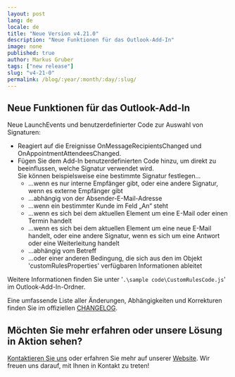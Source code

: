 ```yaml
---
layout: post
lang: de
locale: de
title: "Neue Version v4.21.0"
description: "Neue Funktionen für das Outlook-Add-In"
image: none
published: true
author: Markus Gruber
tags: ["new release"]
slug: "v4-21-0"
permalink: /blog/:year/:month/:day/:slug/
---
```

## Neue Funktionen für das Outlook-Add-In
Neue LaunchEvents und benutzerdefinierter Code zur Auswahl von Signaturen:
- Reagiert auf die Ereignisse OnMessageRecipientsChanged und OnAppointmentAttendeesChanged.
- Fügen Sie dem Add-In benutzerdefinierten Code hinzu, um direkt zu beeinflussen, welche Signatur verwendet wird.  
  Sie können beispielsweise eine bestimmte Signatur festlegen…
    - …wenn es nur interne Empfänger gibt, oder eine andere Signatur, wenn es externe Empfänger gibt
    - …abhängig von der Absender-E-Mail-Adresse
    - …wenn ein bestimmter Kunde im Feld „An“ steht
    - …wenn es sich bei dem aktuellen Element um eine E-Mail oder einen Termin handelt
    - …wenn es sich bei dem aktuellen Element um eine neue E-Mail handelt, oder eine andere Signatur, wenn es sich um eine Antwort oder eine Weiterleitung handelt
    - …abhängig vom Betreff
    - …oder einer anderen Bedingung, die sich aus den im Objekt 'customRulesProperties' verfügbaren Informationen ableitet

Weitere Informationen finden Sie unter '`.\sample code\CustomRulesCode.js`' im Outlook-Add-In-Ordner.

Eine umfassende Liste aller Änderungen, Abhängigkeiten und Korrekturen finden Sie im offiziellen [CHANGELOG](https://github.com/Set-OutlookSignatures/Set-OutlookSignatures/blob/main/docs/CHANGELOG.md).

## Möchten Sie mehr erfahren oder unsere Lösung in Aktion sehen?
[Kontaktieren Sie uns](/contact) oder erfahren Sie mehr auf unserer [Website](/). Wir freuen uns darauf, mit Ihnen in Kontakt zu treten!